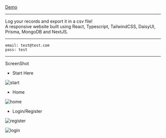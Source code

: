 [Demo](https://log-it-two.vercel.app/)

---

Log your records and export it in a csv file!<br />
A responsive website built using React, Typescript, TailwindCSS, DaisyUI, Prisma, MongoDB and NextJS.

---

```
email: test@test.com
pass: test
```

---

ScreenShot

- Start Here

![start](https://github.com/tanmaydot/LogIT/assets/73188034/b4bb852c-d4f8-4cd8-abba-4778c133f8fe)

- Home

![home](https://github.com/tanmaydot/LogIT/assets/73188034/a9e7cf18-5561-48a5-a4fc-fdc9ac9fdca5)

- Login/Register

![register](https://github.com/tanmaydot/LogIT/assets/73188034/290fec0c-a6ad-4d67-8d0b-5291a271bf84)

![login](https://github.com/tanmaydot/LogIT/assets/73188034/c6652a4e-75ab-4388-9587-caaf17a747a2)
